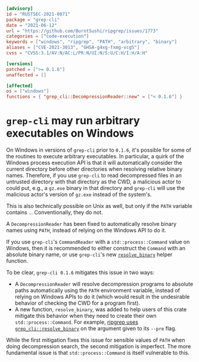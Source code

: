 ```toml
[advisory]
id = "RUSTSEC-2021-0071"
package = "grep-cli"
date = "2021-06-12"
url = "https://github.com/BurntSushi/ripgrep/issues/1773"
categories = ["code-execution"]
keywords = ["windows", "ripgrep", "PATH", "arbitrary", "binary"]
aliases = ["CVE-2021-3013", "GHSA-g4xg-fxmg-vcg5"]
cvss = "CVSS:3.1/AV:N/AC:L/PR:N/UI:N/S:U/C:H/I:H/A:H"

[versions]
patched = [">= 0.1.6"]
unaffected = []

[affected]
os = ["windows"]
functions = { "grep_cli::DecompressionReader::new" = ["< 0.1.6"] }
```

# `grep-cli` may run arbitrary executables on Windows

On Windows in versions of `grep-cli` prior to `0.1.6`, it's possible for some
of the routines to execute arbitrary executables. In particular, a quirk of
the Windows process execution API is that it will automatically consider the
current directory before other directories when resolving relative binary
names. Therefore, if you use `grep-cli` to read decompressed files in an
untrusted directory with that directory as the CWD, a malicious actor to could
put, e.g., a `gz.exe` binary in that directory and `grep-cli` will use the
malicious actor's version of `gz.exe` instead of the system's.

This is also technically possible on Unix as well, but only if the `PATH`
variable contains `.`. Conventionally, they do not.

A `DecompressionReader` has been fixed to automatically resolve binary names
using `PATH`, instead of relying on the Windows API to do it.

If you use `grep-cli`'s `CommandReader` with a `std::process::Command` value
on Windows, then it is recommended to either construct the `Command` with an
absolute binary name, or use `grep-cli`'s new
[`resolve_binary`](https://docs.rs/grep-cli/0.1.6/grep_cli/fn.resolve_binary.html)
helper function.

To be clear, `grep-cli 0.1.6` mitigates this issue in two ways:

* A `DecompressionReader` will resolve decompression programs to absolute
paths automatically using the `PATH` environment variable, instead of relying
on Windows APIs to do it (which would result in the undesirable behavior of
checking the CWD for a program first).
* A new function, `resolve_binary`, was added to help users of this crate
mitigate this behavior when they need to create their own
`std::process::Command`. For example,
[ripgrep uses `grep_cli::resolve_binary`](https://github.com/BurntSushi/ripgrep/blob/7ce66f73cf7e76e9f2557922ac8e650eb02cf4ed/crates/core/search.rs#L119-L122)
on the argument given to its `--pre` flag.

While the first mitigation fixes this issue for sensible values of `PATH`
when doing decompression search, the second mitigation is imperfect. The more
fundamental issue is that `std::process::Command` is itself vulnerable to this.

